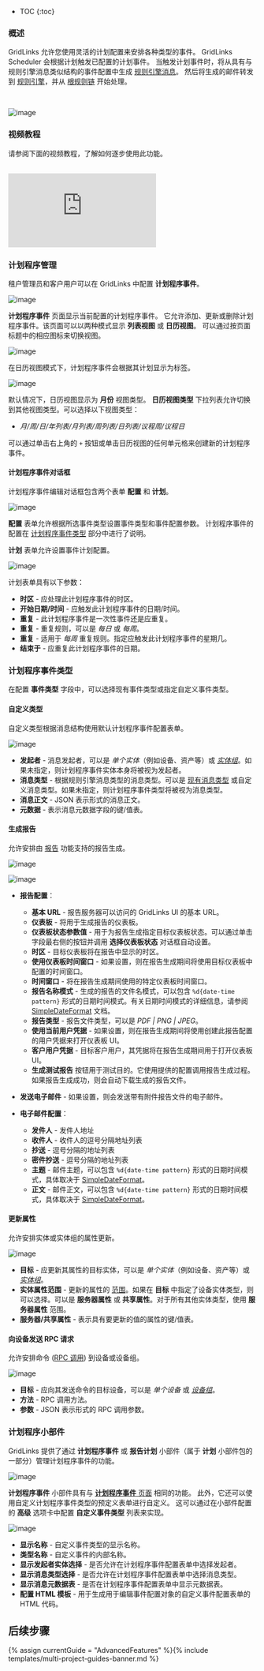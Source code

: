 * TOC
{:toc}

### 概述

GridLinks 允许您使用灵活的计划配置来安排各种类型的事件。
GridLinks Scheduler 会根据计划触发已配置的计划事件。
当触发计划事件时，将从具有与规则引擎消息类似结构的事件配置中生成 [规则引擎消息](/docs/{{docsPrefix}}user-guide/rule-engine-2-0/overview/#rule-engine-message)。
然后将生成的邮件转发到 [规则引擎](/docs/{{docsPrefix}}user-guide/rule-engine-2-0/re-getting-started/)，并从 [根规则链](/docs/{{docsPrefix}}user-guide/rule-engine-2-0/overview/#rule-chain) 开始处理。

<br>

![image](/images/user-guide/scheduler.svg)

### 视频教程

请参阅下面的视频教程，了解如何逐步使用此功能。

<br>
<div id="video">
    <div id="video_wrapper">
        <iframe src="https://www.youtube.com/embed/RnHAao8yET4" frameborder="0" allowfullscreen></iframe>
    </div>
</div>

### 计划程序管理

租户管理员和客户用户可以在 GridLinks 中配置 **计划程序事件**。

![image](/images/user-guide/ui/scheduler.png)

**计划程序事件** 页面显示当前配置的计划程序事件。
它允许添加、更新或删除计划程序事件。该页面可以以两种模式显示 **列表视图** 或 **日历视图**。
可以通过按页面标题中的相应图标来切换视图。

![image](/images/user-guide/ui/scheduler-view-buttons.png)

在日历视图模式下，计划程序事件会根据其计划显示为标签。

![image](/images/user-guide/ui/scheduler-calendar-view.png)

默认情况下，日历视图显示为 **月份** 视图类型。
**日历视图类型** 下拉列表允许切换到其他视图类型。可以选择以下视图类型：

- *月/周/日/年列表/月列表/周列表/日列表/议程周/议程日*

可以通过单击右上角的 `+` 按钮或单击日历视图的任何单元格来创建新的计划程序事件。

#### 计划程序事件对话框

计划程序事件编辑对话框包含两个表单 **配置** 和 **计划**。

![image](/images/user-guide/ui/scheduler-event-dialog.png)

**配置** 表单允许根据所选事件类型设置事件类型和事件配置参数。
计划程序事件的配置在 [计划程序事件类型](#scheduler-event-types) 部分中进行了说明。

**计划** 表单允许设置事件计划配置。

![image](/images/user-guide/ui/scheduler-event-schedule.png)

计划表单具有以下参数：

- **时区** - 应处理此计划程序事件的时区。
- **开始日期/时间** - 应触发此计划程序事件的日期/时间。
- **重复** - 此计划程序事件是一次性事件还是应重复。
- **重复** - 重复规则，可以是 *每日* 或 *每周*。
- **重复** - 适用于 *每周* 重复规则。指定应触发此计划程序事件的星期几。
- **结束于** - 应重复此计划程序事件的日期。


### 计划程序事件类型

在配置 **事件类型** 字段中，可以选择现有事件类型或指定自定义事件类型。

#### 自定义类型

自定义类型根据消息结构使用默认计划程序事件配置表单。

![image](/images/user-guide/ui/scheduler-custom-event-type.png)

- **发起者** - 消息发起者，可以是 *单个实体*（例如设备、资产等）或 [*实体组*](/docs/{{docsPrefix}}user-guide/groups/)。如果未指定，则计划程序事件实体本身将被视为发起者。
- **消息类型** - 根据规则引擎消息类型的消息类型。可以是 [现有消息类型](/docs/{{docsPrefix}}user-guide/rule-engine-2-0/overview/#predefined-message-types) 或自定义消息类型。如果未指定，则计划程序事件类型将被视为消息类型。
- **消息正文** - JSON 表示形式的消息正文。
- **元数据** - 表示消息元数据字段的键/值表。

#### 生成报告

允许安排由 [报告](/docs/{{docsPrefix}}user-guide/reporting/#generate-report-rule-chain) 功能支持的报告生成。

![image](/images/user-guide/ui/scheduler-generate-report-event-type-report-config.png)

![image](/images/user-guide/ui/scheduler-generate-report-event-type-email-config.png)

- **报告配置**：
    - **基本 URL** - 报告服务器可以访问的 GridLinks UI 的基本 URL。
    - **仪表板** - 将用于生成报告的仪表板。
    - **仪表板状态参数值** - 用于为报告生成指定目标仪表板状态。可以通过单击字段最右侧的按钮并调用 **选择仪表板状态** 对话框自动设置。
    - **时区** - 目标仪表板将在报告中显示的时区。
    - **使用仪表板时间窗口** - 如果设置，则在报告生成期间将使用目标仪表板中配置的时间窗口。
    - **时间窗口** - 将在报告生成期间使用的特定仪表板时间窗口。
    - **报告名称模式** - 生成的报告的文件名模式，可以包含 `%d{date-time pattern}` 形式的日期时间模式。有关日期时间模式的详细信息，请参阅 [SimpleDateFormat](https://docs.oracle.com/javase/8/docs/api/java/text/SimpleDateFormat.html) 文档。
    - **报告类型** - 报告文件类型，可以是 *PDF \| PNG \| JPEG*。
    - **使用当前用户凭据** - 如果设置，则在报告生成期间将使用创建此报告配置的用户凭据来打开仪表板 UI。
    - **客户用户凭据** - 目标客户用户，其凭据将在报告生成期间用于打开仪表板 UI。
    - **生成测试报告** 按钮用于测试目的。它使用提供的配置调用报告生成过程。如果报告生成成功，则会自动下载生成的报告文件。

- **发送电子邮件** - 如果设置，则会发送带有附件报告文件的电子邮件。

- **电子邮件配置**：
    - **发件人** - 发件人地址
    - **收件人** - 收件人的逗号分隔地址列表
    - **抄送** - 逗号分隔的地址列表
    - **密件抄送** - 逗号分隔的地址列表
    - **主题** - 邮件主题，可以包含 `%d{date-time pattern}` 形式的日期时间模式，具体取决于 [SimpleDateFormat](https://docs.oracle.com/javase/8/docs/api/java/text/SimpleDateFormat.html)。
    - **正文** - 邮件正文，可以包含 `%d{date-time pattern}` 形式的日期时间模式，具体取决于 [SimpleDateFormat](https://docs.oracle.com/javase/8/docs/api/java/text/SimpleDateFormat.html)。

#### 更新属性

允许安排实体或实体组的属性更新。

![image](/images/user-guide/ui/scheduler-update-attributes-event-type.png)

- **目标** - 应更新其属性的目标实体，可以是 *单个实体*（例如设备、资产等）或 [*实体组*](/docs/{{docsPrefix}}user-guide/groups/)。
- **实体属性范围** - 更新的属性的 [范围](/docs/{{docsPrefix}}user-guide/attributes/#attribute-types)。如果在 **目标** 中指定了设备实体类型，则可以选择。可以是 **服务器属性** 或 **共享属性**。对于所有其他实体类型，使用 **服务器属性** 范围。
- **服务器/共享属性** - 表示具有要更新的值的属性的键/值表。

#### 向设备发送 RPC 请求

允许安排命令 ([RPC 调用](/docs/{{docsPrefix}}user-guide/rpc/#server-side-rpc-api)) 到设备或设备组。

![image](/images/user-guide/ui/scheduler-send-rpc-request-event-type.png)

- **目标** - 应向其发送命令的目标设备，可以是 *单个设备* 或 [*设备组*](/docs/{{docsPrefix}}user-guide/groups/)。
- **方法** - RPC 调用方法。
- **参数** - JSON 表示形式的 RPC 调用参数。

### 计划程序小部件

GridLinks 提供了通过 **计划程序事件** 或 **报告计划** 小部件（属于 **计划** 小部件包的一部分）管理计划程序事件的功能。

![image](/images/user-guide/ui/scheduler-scheduler-events-widget.png)

**计划程序事件** 小部件具有与 [**计划程序事件** 页面](#scheduler-administration) 相同的功能。
此外，它还可以使用自定义计划程序事件类型的预定义表单进行自定义。
这可以通过在小部件配置的 **高级** 选项卡中配置 **自定义事件类型** 列表来实现。

![image](/images/user-guide/ui/scheduler-scheduler-events-widget-custom-types.png)

- **显示名称** - 自定义事件类型的显示名称。
- **类型名称** - 自定义事件的内部名称。
- **显示发起者实体选择** - 是否允许在计划程序事件配置表单中选择发起者。
- **显示消息类型选择** - 是否允许在计划程序事件配置表单中选择消息类型。
- **显示消息元数据表** - 是否在计划程序事件配置表单中显示元数据表。
- **配置 HTML 模板** - 用于生成用于编辑事件配置对象的自定义事件配置表单的 HTML 代码。

## 后续步骤

{% assign currentGuide = "AdvancedFeatures" %}{% include templates/multi-project-guides-banner.md %}